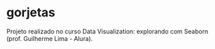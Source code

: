 # gorjetas
Projeto realizado no curso Data Visualization: explorando com Seaborn (prof. Guilherme Lima - Alura).
